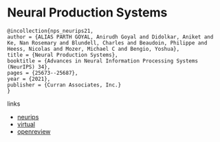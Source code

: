 # Neural Production Systems

```
@incollection{nps_neurips21,
author = {ALIAS PARTH GOYAL, Anirudh Goyal and Didolkar, Aniket and Ke, Nan Rosemary and Blundell, Charles and Beaudoin, Philippe and Heess, Nicolas and Mozer, Michael C and Bengio, Yoshua},
title = {Neural Production Systems},
booktitle = {Advances in Neural Information Processing Systems (NeurIPS) 34},
pages = {25673--25687},
year = {2021},
publisher = {Curran Associates, Inc.}
}
```

links
- [neurips](https://papers.nips.cc//paper/2021/hash/d785bf9067f8af9e078b93cf26de2b54-Abstract.html)
- [virtual](https://neurips.cc/virtual/2021/poster/26838)
- [openreview](https://openreview.net/forum?id=xQGYquca0gB)
